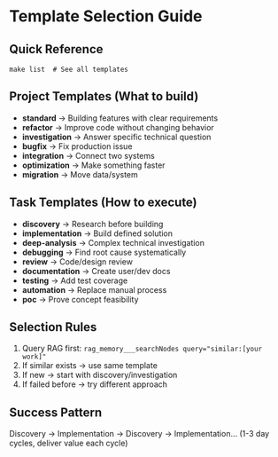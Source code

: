 # Template Selection Guide

## Quick Reference
```
make list  # See all templates
```

## Project Templates (What to build)
- **standard** → Building features with clear requirements
- **refactor** → Improve code without changing behavior  
- **investigation** → Answer specific technical question
- **bugfix** → Fix production issue
- **integration** → Connect two systems
- **optimization** → Make something faster
- **migration** → Move data/system

## Task Templates (How to execute)
- **discovery** → Research before building
- **implementation** → Build defined solution
- **deep-analysis** → Complex technical investigation
- **debugging** → Find root cause systematically
- **review** → Code/design review
- **documentation** → Create user/dev docs
- **testing** → Add test coverage
- **automation** → Replace manual process
- **poc** → Prove concept feasibility

## Selection Rules
1. Query RAG first: `rag_memory___searchNodes query="similar:[your work]"`
2. If similar exists → use same template
3. If new → start with discovery/investigation
4. If failed before → try different approach

## Success Pattern
Discovery → Implementation → Discovery → Implementation...
(1-3 day cycles, deliver value each cycle)